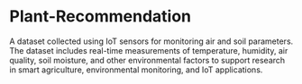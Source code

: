 # Plant-Recommendation
A dataset collected using IoT sensors for monitoring air and soil parameters. The dataset includes real-time measurements of temperature, humidity, air quality, soil moisture, and other environmental factors to support research in smart agriculture, environmental monitoring, and IoT applications.
